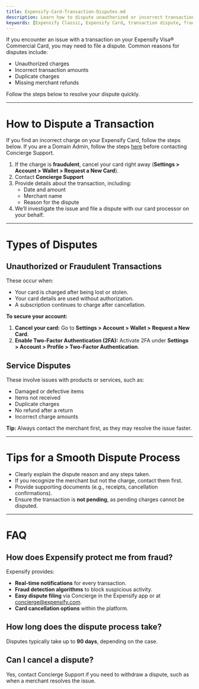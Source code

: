```yaml
---
title: Expensify-Card-Transaction-Disputes.md
description: Learn how to dispute unauthorized or incorrect transactions on your Expensify Card and protect yourself from fraud.
keywords: [Expensify Classic, Expensify Card, transaction dispute, fraud, unauthorized charges, chargeback process]
---
```


If you encounter an issue with a transaction on your Expensify Visa® Commercial Card, you may need to file a dispute. Common reasons for disputes include:
- Unauthorized charges
- Incorrect transaction amounts
- Duplicate charges
- Missing merchant refunds

Follow the steps below to resolve your dispute quickly.

---

# How to Dispute a Transaction

If you find an incorrect charge on your Expensify Card, follow the steps below. If you are a Domain Admin, follow the steps [here](https://help.expensify.com/articles/expensify-classic/expensify-card/Deactivate-or-cancel-an-Expensify-Card#for-domain-admins) before contacting Concierge Support.

1. If the charge is **fraudulent**, cancel your card right away (**Settings > Account > Wallet > Request a New Card**).
2. Contact **Concierge Support**
3. Provide details about the transaction, including:
    - Date and amount
    - Merchant name
    - Reason for the dispute
4. We’ll investigate the issue and file a dispute with our card processor on your behalf.

---

# Types of Disputes

## Unauthorized or Fraudulent Transactions

These occur when:
- Your card is charged after being lost or stolen.
- Your card details are used without authorization.
- A subscription continues to charge after cancellation.

**To secure your account:**
1. **Cancel your card:** Go to **Settings > Account > Wallet > Request a New Card**.
2. **Enable Two-Factor Authentication (2FA):** Activate 2FA under **Settings > Account > Profile > Two-Factor Authentication**.

## Service Disputes

These involve issues with products or services, such as:
- Damaged or defective items
- Items not received
- Duplicate charges
- No refund after a return
- Incorrect charge amounts

**Tip:** Always contact the merchant first, as they may resolve the issue faster.

---

# Tips for a Smooth Dispute Process

- Clearly explain the dispute reason and any steps taken.
- If you recognize the merchant but not the charge, contact them first.
- Provide supporting documents (e.g., receipts, cancellation confirmations).
- Ensure the transaction is **not pending**, as pending charges cannot be disputed.

---

# FAQ

## How does Expensify protect me from fraud?

Expensify provides:
- **Real-time notifications** for every transaction.
- **Fraud detection algorithms** to block suspicious activity.
- **Easy dispute filing** via Concierge in the Expensify app or at [concierge@expensify.com](mailto:concierge@expensify.com).
- **Card cancellation options** within the platform.

## How long does the dispute process take?

Disputes typically take up to **90 days**, depending on the case.

## Can I cancel a dispute?

Yes, contact Concierge Support if you need to withdraw a dispute, such as when a merchant resolves the issue.

